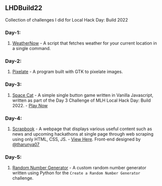 ## LHDBuild22
Collection of challenges I did for Local Hack Day: Build 2022

### Day-1:
1. [WeatherNow](https://github.com/nanna7077/LHDBuild22/tree/main/WeatherNow) - A script that fetches weather for your current location in a single command.

### Day-2:
1. [Pixelate](https://github.com/nanna7077/LHDBuild22/tree/main/Pixelate) - A program built with GTK to pixelate images.

### Day-3:
1. [Space Cat](https://github.com/nanna7077/LHDBuild22/tree/main/SpaceCat) - A simple single button game written in Vanilla Javascript, written as part of the Day 3 Challenge of MLH Local Hack Day: Build 2022. - [Play Now](https://nanna7077.github.io/LHDBuild22/SpaceCat)

### Day-4:
1. [Scrapbook](https://github.com/nanna7077/LHDBuild22/tree/main/scrapbook) - A webpage that displays various useful content such as news and upcoming hackathons at single page through web scraping using only HTML, CSS, JS. - [View Here](https://nanna7077.github.io/LHDBuild22/scrapbook/). Front-end designed by [@tharunya07](https://github.com/Tharunya07/)

### Day-5:
1. [Random Number Generator](https://github.com/nanna7077/LHDBuild22/tree/main/randomNumberGenerator) - A custom random number generator written using Python for the ```Create a Random Number Generator ``` challenge.
